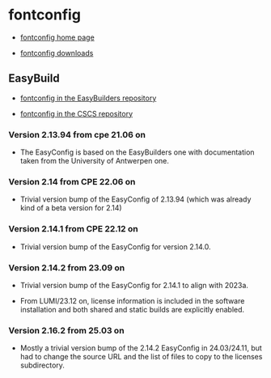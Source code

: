 # fontconfig

-   [fontconfig home page](https://www.freedesktop.org/wiki/Software/fontconfig/)

-   [fontconfig downloads](https://www.freedesktop.org/software/fontconfig/release/)

## EasyBuild

-   [fontconfig in the EasyBuilders repository](https://github.com/easybuilders/easybuild-easyconfigs/tree/develop/easybuild/easyconfigs/f/fontconfig)

-   [fontconfig in the CSCS repository](https://github.com/eth-cscs/production/tree/master/easybuild/easyconfigs/f/fontconfig)


### Version 2.13.94 from cpe 21.06 on

-   The EasyConfig is based on the EasyBuilders one with documentation taken from
    the University of Antwerpen one.


### Version 2.14 from CPE 22.06 on

-   Trivial version bump of the EasyConfig of 2.13.94 (which was already kind of a 
    beta version for 2.14)


### Version 2.14.1 from CPE 22.12 on

-   Trivial version bump of the EasyConfig for version 2.14.0.


### Version 2.14.2 from 23.09 on

-   Trivial version bump of the EasyConfig for 2.14.1 to align with 2023a.

-   From LUMI/23.12 on, license information is included in the software installation 
    and both shared and static builds are explicitly enabled.

    
### Version 2.16.2 from 25.03 on

-   Mostly a trivial version bump of the 2.14.2 EasyConfig in 24.03/24.11, but had 
    to change the source URL and the list of files to copy to the licenses subdirectory.
    